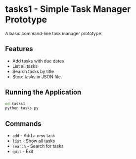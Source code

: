 # tasks1 - Simple Task Manager Prototype

A basic command-line task manager prototype.

## Features
- Add tasks with due dates
- List all tasks
- Search tasks by title
- Store tasks in JSON file

## Running the Application
```bash
cd tasks1
python tasks.py
```

## Commands
- `add` - Add a new task
- `list` - Show all tasks
- `search` - Search for tasks
- `quit` - Exit

